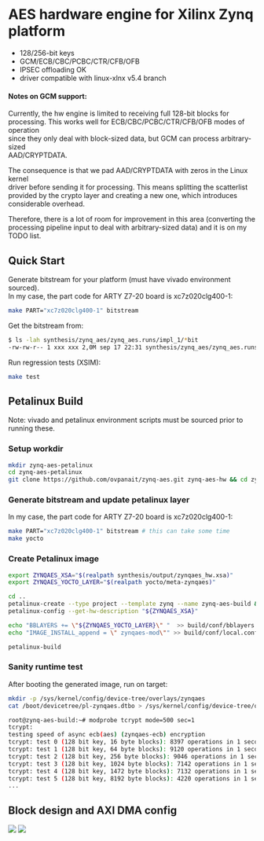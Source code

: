 # AES hardware engine for Xilinx Zynq platform

- 128/256-bit keys
- GCM/ECB/CBC/PCBC/CTR/CFB/OFB
- IPSEC offloading OK
- driver compatible with linux-xlnx v5.4 branch

#### Notes on GCM support:  
Currently, the hw engine is limited to receiving full 128-bit blocks for  
processing. This works well for ECB/CBC/PCBC/CTR/CFB/OFB modes of operation  
since they only deal with block-sized data, but GCM can process arbitrary-sized  
AAD/CRYPTDATA.

The consequence is that we pad AAD/CRYPTDATA with zeros in the Linux kernel  
driver before sending it for processing. This means splitting the scatterlist  
provided by the crypto layer and creating a new one, which introduces  
considerable overhead.

Therefore, there is a lot of room for improvement in this area (converting the  
processing pipeline input to deal with arbitrary-sized data) and it is on my  
TODO list.


## Quick Start
Generate bitstream for your platform (must have vivado environment sourced).  
In my case, the part code for ARTY Z7-20 board is xc7z020clg400-1:  
```sh
make PART="xc7z020clg400-1" bitstream
```
Get the bitstream from:
```sh
$ ls -lah synthesis/zynq_aes/zynq_aes.runs/impl_1/*bit
-rw-rw-r-- 1 xxx xxx 2,0M sep 17 22:31 synthesis/zynq_aes/zynq_aes.runs/impl_1/zynq_aes_bd_wrapper.bit
```
Run regression tests (XSIM):
```sh
make test
```
## Petalinux Build
Note: vivado and petalinux environment scripts must be sourced prior to running these.  

### Setup workdir
```sh
mkdir zynq-aes-petalinux                                                                                       
cd zynq-aes-petalinux
git clone https://github.com/ovpanait/zynq-aes.git zynq-aes-hw && cd zynq-aes-hw
```

### Generate bitstream and update petalinux layer
In my case, the part code for ARTY Z7-20 board is xc7z020clg400-1:
```sh
make PART="xc7z020clg400-1" bitstream # this can take some time
make yocto
```
### Create Petalinux image
```sh
export ZYNQAES_XSA="$(realpath synthesis/output/zynqaes_hw.xsa)"
export ZYNQAES_YOCTO_LAYER="$(realpath yocto/meta-zynqaes)"

cd ..
petalinux-create --type project --template zynq --name zynq-aes-build && cd zynq-aes-build
petalinux-config --get-hw-description "${ZYNQAES_XSA}"

echo "BBLAYERS += \"${ZYNQAES_YOCTO_LAYER}\" "  >> build/conf/bblayers.conf
echo "IMAGE_INSTALL_append = \" zynqaes-mod\"" >> build/conf/local.conf

petalinux-build
```
### Sanity runtime test
After booting the generated image, run on target:
```sh
mkdir -p /sys/kernel/config/device-tree/overlays/zynqaes
cat /boot/devicetree/pl-zynqaes.dtbo > /sys/kernel/config/device-tree/overlays/zynqaes/dtbo

root@zynq-aes-build:~# modprobe tcrypt mode=500 sec=1
tcrypt: 
testing speed of async ecb(aes) (zynqaes-ecb) encryption
tcrypt: test 0 (128 bit key, 16 byte blocks): 8397 operations in 1 seconds (134352 bytes)
tcrypt: test 1 (128 bit key, 64 byte blocks): 9120 operations in 1 seconds (583680 bytes)
tcrypt: test 2 (128 bit key, 256 byte blocks): 9046 operations in 1 seconds (2315776 bytes)
tcrypt: test 3 (128 bit key, 1024 byte blocks): 7142 operations in 1 seconds (7313408 bytes)
tcrypt: test 4 (128 bit key, 1472 byte blocks): 7132 operations in 1 seconds (10498304 bytes)
tcrypt: test 5 (128 bit key, 8192 byte blocks): 4220 operations in 1 seconds (34570240 bytes)
...
```

## Block design and AXI DMA config

![](https://github.com/ovpanait/zynq-aes/blob/master/bd/block_design.png)
![](https://github.com/ovpanait/zynq-aes/blob/master/bd/axi_dma.png)
